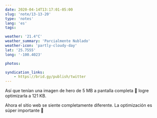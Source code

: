 ```yaml
---
date: 2020-04-14T13:17:01-05:00
slug: 'note/13-13-20'
type: 'notes'
lang: 'es'
tags:

weather: '21.4°C'
weather_summary: 'Parcialmente Nublado'
weather-icon: 'partly-cloudy-day'
lat: '25.7555'
long: '-100.4023'

photos:

syndication_links:
    - https://brid.gy/publish/twitter
---
```

Así que tenían una imagen de hero de 5 MB a pantalla completa 🤯 logre optimizarla a 121 KB. 

Ahora el sitio web se siente completamente diferente. La optimización es súper importante 🙂
